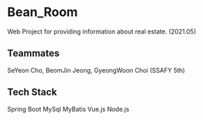 # Bean_Room
Web Project for providing information about real estate. (2021.05)

## Teammates
SeYeon Cho, BeomJin Jeong, GyeongWoon Choi (SSAFY 5th)

## Tech Stack
Spring Boot
MySql
MyBatis
Vue.js
Node.js
